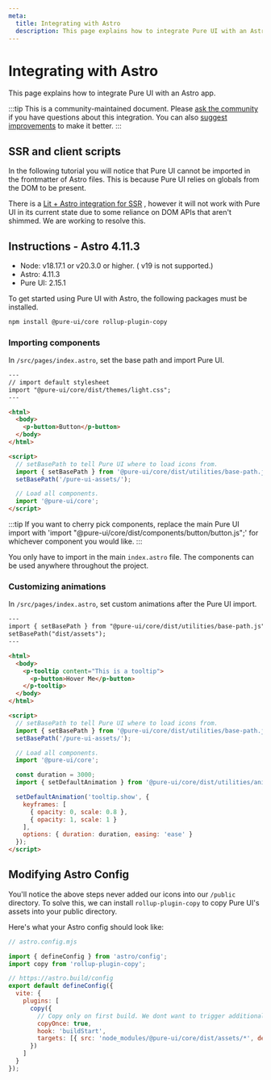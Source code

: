 ```yaml
---
meta:
  title: Integrating with Astro
  description: This page explains how to integrate Pure UI with an Astro app.
---
```


# Integrating with Astro

This page explains how to integrate Pure UI with an Astro app.

:::tip
This is a community-maintained document. Please [ask the community](/resources/community) if you have questions about this integration. You can also [suggest improvements](https://github.com/ssjblue197/pure-ui/blob/next/docs/tutorials/integrating-with-astro.md) to make it better.
:::

## SSR and client scripts

In the following tutorial you will notice that Pure UI cannot be imported in the frontmatter of Astro files. This is because Pure UI relies on globals from the DOM to be present.

There is a [Lit + Astro integration for SSR](https://docs.astro.build/en/guides/integrations-guide/lit/) , however it will not work with Pure UI in its current state due to some reliance on DOM APIs that aren't shimmed. We are working to resolve this.

## Instructions - Astro 4.11.3

- Node: v18.17.1 or v20.3.0 or higher. ( v19 is not supported.)
- Astro: 4.11.3
- Pure UI: 2.15.1

To get started using Pure UI with Astro, the following packages must be installed.

```bash
npm install @pure-ui/core rollup-plugin-copy
```

### Importing components

In `/src/pages/index.astro`, set the base path and import Pure UI.

```html
---
// import default stylesheet
import "@pure-ui/core/dist/themes/light.css";
---

<html>
  <body>
    <p-button>Button</p-button>
  </body>
</html>

<script>
  // setBasePath to tell Pure UI where to load icons from.
  import { setBasePath } from '@pure-ui/core/dist/utilities/base-path.js';
  setBasePath('/pure-ui-assets/');

  // Load all components.
  import '@pure-ui/core';
</script>
```

:::tip
If you want to cherry pick components, replace the main Pure UI import with 'import "@pure-ui/core/dist/components/button/button.js";' for whichever component you would like.
:::

You only have to import in the main `index.astro` file. The components can be used anywhere throughout the project.

### Customizing animations

In `/src/pages/index.astro`, set custom animations after the Pure UI import.

```html
---
import { setBasePath } from "@pure-ui/core/dist/utilities/base-path.js";
setBasePath("dist/assets");
---

<html>
  <body>
    <p-tooltip content="This is a tooltip">
      <p-button>Hover Me</p-button>
    </p-tooltip>
  </body>
</html>

<script>
  // setBasePath to tell Pure UI where to load icons from.
  import { setBasePath } from '@pure-ui/core/dist/utilities/base-path.js';
  setBasePath('/pure-ui-assets/');

  // Load all components.
  import '@pure-ui/core';

  const duration = 3000;
  import { setDefaultAnimation } from '@pure-ui/core/dist/utilities/animation-registry.js';

  setDefaultAnimation('tooltip.show', {
    keyframes: [
      { opacity: 0, scale: 0.8 },
      { opacity: 1, scale: 1 }
    ],
    options: { duration: duration, easing: 'ease' }
  });
</script>
```

## Modifying Astro Config

You'll notice the above steps never added our icons into our `/public` directory. To solve this, we can install `rollup-plugin-copy` to copy Pure UI's assets into your public directory.

Here's what your Astro config should look like:

```js
// astro.config.mjs

import { defineConfig } from 'astro/config';
import copy from 'rollup-plugin-copy';

// https://astro.build/config
export default defineConfig({
  vite: {
    plugins: [
      copy({
        // Copy only on first build. We dont want to trigger additional server reloads.
        copyOnce: true,
        hook: 'buildStart',
        targets: [{ src: 'node_modules/@pure-ui/core/dist/assets/*', dest: 'public/pure-ui-assets/assets/' }]
      })
    ]
  }
});
```
